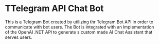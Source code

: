 # TTelegram API Chat Bot

This is a Telegram Bot created by utilizing thr Telegram Bot API in order to communicate with bot users. The Bot is integrated with an Implementation of the OpenAI .NET API to generate s custom made AI Chat Assistant that serves users.
